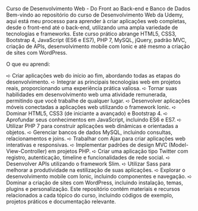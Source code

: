 Curso de Desenvolvimento Web - Do Front ao Back-end e Banco de Dados
Bem-vindo ao repositório do curso de Desenvolvimento Web da Udemy, aqui está meu processo para aprender à criar aplicações web completas, desde o front-end até o back-end, utilizando uma ampla variedade de tecnologias e frameworks. Este curso prático abrange HTML5, CSS3, Bootstrap 4, JavaScript (ES6 e ES7), PHP 7, MySQL, jQuery, padrão MVC, criação de APIs, desenvolvimento mobile com Ionic e até mesmo a criação de sites com WordPress.

O que eu aprendi:

➪ Criar aplicações web do início ao fim, abordando todas as etapas do desenvolvimento.
➪ Integrar as principais tecnologias web em projetos reais, proporcionando uma experiência prática valiosa.
➪ Tornar suas habilidades em desenvolvimento web uma atividade remunerada, permitindo que você trabalhe de qualquer lugar.
➪ Desenvolver aplicações móveis conectadas a aplicações web utilizando o framework Ionic.
➪ Dominar HTML5, CSS3 (de iniciante a avançado) e Bootstrap 4.
➪ Aprofundar seus conhecimentos em JavaScript, incluindo ES6 e ES7.
➪ Utilizar PHP 7 para construir aplicações web dinâmicas e orientadas a objetos.
➪ Gerenciar bancos de dados MySQL, incluindo consultas, relacionamentos e joins.
➪ Trabalhar com Ajax para criar aplicações web interativas e responsivas.
➪ Implementar padrões de design MVC (Model-View-Controller) em projetos PHP.
➪ Criar uma aplicação tipo Twitter com registro, autenticação, timeline e funcionalidades de rede social.
➪ Desenvolver APIs utilizando o framework Slim.
➪ Utilizar Sass para melhorar a produtividade na estilização de suas aplicações.
➪ Explorar o desenvolvimento mobile com Ionic, incluindo componentes e navegação.
➪ Dominar a criação de sites com WordPress, incluindo instalação, temas, plugins e personalização.
Este repositório contém materiais e recursos relacionados a cada tópico do curso, incluindo códigos de exemplo, projetos práticos e documentação relevante.
